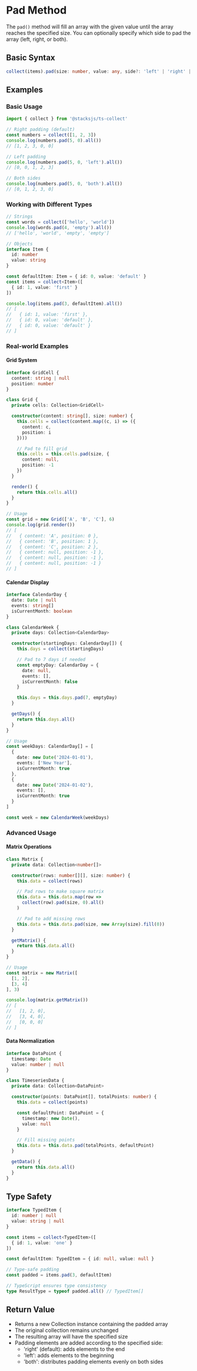 # Pad Method

The `pad()` method will fill an array with the given value until the array reaches the specified size. You can optionally specify which side to pad the array (left, right, or both).

## Basic Syntax

```typescript
collect(items).pad(size: number, value: any, side?: 'left' | 'right' | 'both')
```

## Examples

### Basic Usage

```typescript
import { collect } from '@stacksjs/ts-collect'

// Right padding (default)
const numbers = collect([1, 2, 3])
console.log(numbers.pad(5, 0).all())
// [1, 2, 3, 0, 0]

// Left padding
console.log(numbers.pad(5, 0, 'left').all())
// [0, 0, 1, 2, 3]

// Both sides
console.log(numbers.pad(5, 0, 'both').all())
// [0, 1, 2, 3, 0]
```

### Working with Different Types

```typescript
// Strings
const words = collect(['hello', 'world'])
console.log(words.pad(4, 'empty').all())
// ['hello', 'world', 'empty', 'empty']

// Objects
interface Item {
  id: number
  value: string
}

const defaultItem: Item = { id: 0, value: 'default' }
const items = collect<Item>([
  { id: 1, value: 'first' }
])

console.log(items.pad(3, defaultItem).all())
// [
//   { id: 1, value: 'first' },
//   { id: 0, value: 'default' },
//   { id: 0, value: 'default' }
// ]
```

### Real-world Examples

#### Grid System

```typescript
interface GridCell {
  content: string | null
  position: number
}

class Grid {
  private cells: Collection<GridCell>

  constructor(content: string[], size: number) {
    this.cells = collect(content.map((c, i) => ({
      content: c,
      position: i
    })))

    // Pad to fill grid
    this.cells = this.cells.pad(size, {
      content: null,
      position: -1
    })
  }

  render() {
    return this.cells.all()
  }
}

// Usage
const grid = new Grid(['A', 'B', 'C'], 6)
console.log(grid.render())
// [
//   { content: 'A', position: 0 },
//   { content: 'B', position: 1 },
//   { content: 'C', position: 2 },
//   { content: null, position: -1 },
//   { content: null, position: -1 },
//   { content: null, position: -1 }
// ]
```

#### Calendar Display

```typescript
interface CalendarDay {
  date: Date | null
  events: string[]
  isCurrentMonth: boolean
}

class CalendarWeek {
  private days: Collection<CalendarDay>

  constructor(startingDays: CalendarDay[]) {
    this.days = collect(startingDays)

    // Pad to 7 days if needed
    const emptyDay: CalendarDay = {
      date: null,
      events: [],
      isCurrentMonth: false
    }

    this.days = this.days.pad(7, emptyDay)
  }

  getDays() {
    return this.days.all()
  }
}

// Usage
const weekDays: CalendarDay[] = [
  {
    date: new Date('2024-01-01'),
    events: ['New Year'],
    isCurrentMonth: true
  },
  {
    date: new Date('2024-01-02'),
    events: [],
    isCurrentMonth: true
  }
]

const week = new CalendarWeek(weekDays)
```

### Advanced Usage

#### Matrix Operations

```typescript
class Matrix {
  private data: Collection<number[]>

  constructor(rows: number[][], size: number) {
    this.data = collect(rows)

    // Pad rows to make square matrix
    this.data = this.data.map(row =>
      collect(row).pad(size, 0).all()
    )

    // Pad to add missing rows
    this.data = this.data.pad(size, new Array(size).fill(0))
  }

  getMatrix() {
    return this.data.all()
  }
}

// Usage
const matrix = new Matrix([
  [1, 2],
  [3, 4]
], 3)

console.log(matrix.getMatrix())
// [
//   [1, 2, 0],
//   [3, 4, 0],
//   [0, 0, 0]
// ]
```

#### Data Normalization

```typescript
interface DataPoint {
  timestamp: Date
  value: number | null
}

class TimeseriesData {
  private data: Collection<DataPoint>

  constructor(points: DataPoint[], totalPoints: number) {
    this.data = collect(points)

    const defaultPoint: DataPoint = {
      timestamp: new Date(),
      value: null
    }

    // Fill missing points
    this.data = this.data.pad(totalPoints, defaultPoint)
  }

  getData() {
    return this.data.all()
  }
}
```

## Type Safety

```typescript
interface TypedItem {
  id: number | null
  value: string | null
}

const items = collect<TypedItem>([
  { id: 1, value: 'one' }
])

const defaultItem: TypedItem = { id: null, value: null }

// Type-safe padding
const padded = items.pad(3, defaultItem)

// TypeScript ensures type consistency
type ResultType = typeof padded.all() // TypedItem[]
```

## Return Value

- Returns a new Collection instance containing the padded array
- The original collection remains unchanged
- The resulting array will have the specified size
- Padding elements are added according to the specified side:
  - 'right' (default): adds elements to the end
  - 'left': adds elements to the beginning
  - 'both': distributes padding elements evenly on both sides
